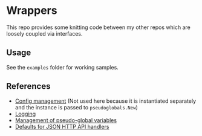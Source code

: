 # Wrappers

This repo provides some knitting code between my other repos which are loosely coupled via interfaces.

## Usage

See the `examples` folder for working samples.

## References

* [Config management](https://github.com/renra/go-helm-config) (Not used here because it is instantiated separately and the instance is passed to `pseudoglobals.New`)
* [Logging](https://github.com/renra/go-logger)
* [Management of pseudo-global variables](https://github.com/renra/go-pseudoglobals)
* [Defaults for JSON HTTP API handlers](ihttps://github.com/renra/go-json-http-handler)
